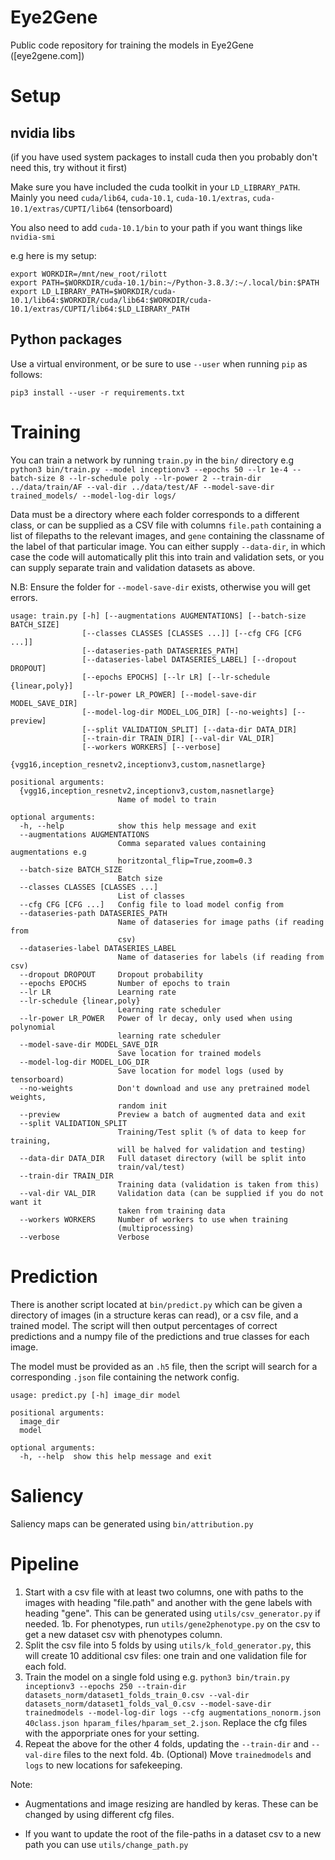 # Eye2Gene

Public code repository for training the models in Eye2Gene ([eye2gene.com])  

# Setup

## nvidia libs 

(if you have used system packages to install cuda then you probably don't need this, try without it first)

Make sure you have included the cuda toolkit in your `LD_LIBRARY_PATH`.
Mainly you need `cuda/lib64`, `cuda-10.1`, `cuda-10.1/extras`, `cuda-10.1/extras/CUPTI/lib64` (tensorboard)

You also need to add `cuda-10.1/bin` to your path if you want things like `nvidia-smi`

e.g here is my setup:
```
export WORKDIR=/mnt/new_root/rilott
export PATH=$WORKDIR/cuda-10.1/bin:~/Python-3.8.3/:~/.local/bin:$PATH
export LD_LIBRARY_PATH=$WORKDIR/cuda-10.1/lib64:$WORKDIR/cuda/lib64:$WORKDIR/cuda-10.1/extras/CUPTI/lib64:$LD_LIBRARY_PATH
```

## Python packages

Use a virtual environment, or be sure to use `--user` when running `pip` as follows:
```
pip3 install --user -r requirements.txt
```


# Training

You can train a network by running `train.py` in the `bin/` directory
e.g `python3 bin/train.py --model inceptionv3 --epochs 50 --lr 1e-4 --batch-size 8 --lr-schedule poly --lr-power 2 --train-dir ../data/train/AF --val-dir ../data/test/AF --model-save-dir trained_models/ --model-log-dir logs/`

Data must be a directory where each folder corresponds to a different class, or can be supplied as a CSV file with columns `file.path` containing a list of filepaths to the relevant images, and `gene` containing the classname of the label of that particular image. You can either supply `--data-dir`, in which case the code will automatically plit this into train and validation sets, or you can supply separate train and validation datasets as above.

N.B: Ensure the folder for `--model-save-dir` exists, otherwise you will get errors.

```
usage: train.py [-h] [--augmentations AUGMENTATIONS] [--batch-size BATCH_SIZE]
                [--classes CLASSES [CLASSES ...]] [--cfg CFG [CFG ...]]
                [--dataseries-path DATASERIES_PATH]
                [--dataseries-label DATASERIES_LABEL] [--dropout DROPOUT]
                [--epochs EPOCHS] [--lr LR] [--lr-schedule {linear,poly}]
                [--lr-power LR_POWER] [--model-save-dir MODEL_SAVE_DIR]
                [--model-log-dir MODEL_LOG_DIR] [--no-weights] [--preview]
                [--split VALIDATION_SPLIT] [--data-dir DATA_DIR]
                [--train-dir TRAIN_DIR] [--val-dir VAL_DIR]
                [--workers WORKERS] [--verbose]
                {vgg16,inception_resnetv2,inceptionv3,custom,nasnetlarge}

positional arguments:
  {vgg16,inception_resnetv2,inceptionv3,custom,nasnetlarge}
                        Name of model to train

optional arguments:
  -h, --help            show this help message and exit
  --augmentations AUGMENTATIONS
                        Comma separated values containing augmentations e.g
                        horitzontal_flip=True,zoom=0.3
  --batch-size BATCH_SIZE
                        Batch size
  --classes CLASSES [CLASSES ...]
                        List of classes
  --cfg CFG [CFG ...]   Config file to load model config from
  --dataseries-path DATASERIES_PATH
                        Name of dataseries for image paths (if reading from
                        csv)
  --dataseries-label DATASERIES_LABEL
                        Name of dataseries for labels (if reading from csv)
  --dropout DROPOUT     Dropout probability
  --epochs EPOCHS       Number of epochs to train
  --lr LR               Learning rate
  --lr-schedule {linear,poly}
                        Learning rate scheduler
  --lr-power LR_POWER   Power of lr decay, only used when using polynomial
                        learning rate scheduler
  --model-save-dir MODEL_SAVE_DIR
                        Save location for trained models
  --model-log-dir MODEL_LOG_DIR
                        Save location for model logs (used by tensorboard)
  --no-weights          Don't download and use any pretrained model weights,
                        random init
  --preview             Preview a batch of augmented data and exit
  --split VALIDATION_SPLIT
                        Training/Test split (% of data to keep for training,
                        will be halved for validation and testing)
  --data-dir DATA_DIR   Full dataset directory (will be split into
                        train/val/test)
  --train-dir TRAIN_DIR
                        Training data (validation is taken from this)
  --val-dir VAL_DIR     Validation data (can be supplied if you do not want it
                        taken from training data
  --workers WORKERS     Number of workers to use when training
                        (multiprocessing)
  --verbose             Verbose
```

# Prediction

There is another script located at `bin/predict.py` which can be given a directory of images (in a structure keras can read), or a csv file, and a trained model. The script will then output percentages of correct predictions and a numpy file of the predictions and true classes for each image.

The model must be provided as an `.h5` file, then the script will search for a corresponding `.json` file containing the network config.

```
usage: predict.py [-h] image_dir model

positional arguments:
  image_dir
  model

optional arguments:
  -h, --help  show this help message and exit
```



# Saliency

Saliency maps can be generated using `bin/attribution.py`


# Pipeline

1. Start with a csv file with at least two columns, one with paths to the images with heading "file.path" and another with the gene labels with heading "gene". This can be generated using `utils/csv_generator.py` if needed.
1b. For phenotypes, run `utils/gene2phenotype.py` on the csv to get a new dataset csv with phenotypes column.
2. Split the csv file into 5 folds by using `utils/k_fold_generator.py`, this will create 10 additional csv files: one train and one validation file for each fold.
3. Train the model on a single fold using e.g. `python3 bin/train.py inceptionv3 --epochs 250 --train-dir datasets_norm/dataset1_folds_train_0.csv --val-dir datasets_norm/dataset1_folds_val_0.csv --model-save-dir trainedmodels --model-log-dir logs --cfg augmentations_nonorm.json 40class.json hparam_files/hparam_set_2.json`. Replace the cfg files with the apporpriate ones for your setting.
4. Repeat the above for the other 4 folds, updating the `--train-dir` and `--val-dire` files to the next fold.
4b. (Optional) Move `trainedmodels` and `logs` to new locations for safekeeping.

Note:
* Augmentations and image resizing are handled by keras. These can be changed by using different cfg files.

* If you want to update the root of the file-paths in a dataset csv to a new path you can use `utils/change_path.py`


